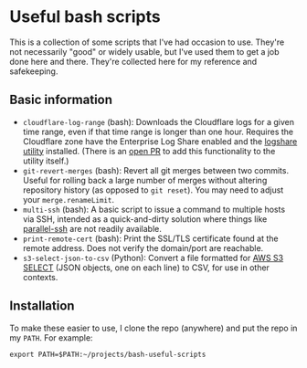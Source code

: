 # Useful bash scripts

This is a collection of some scripts that I've had occasion to use. They're not necessarily "good" or widely usable, but I've used them to get a job done here and there. They're collected here for my reference and safekeeping.

## Basic information

* `cloudflare-log-range` (bash): Downloads the Cloudflare logs for a given time range, even if that time range is longer than one hour. Requires the Cloudflare zone have the Enterprise Log Share enabled and the [logshare utility](https://github.com/cloudflare/logshare) installed. (There is an [open PR](https://github.com/cloudflare/logshare/pull/37) to add this functionality to the utility itself.)
* `git-revert-merges` (bash): Revert all git merges between two commits. Useful for rolling back a large number of merges without altering repository history (as opposed to `git reset`). You may need to adjust your `merge.renameLimit`.
* `multi-ssh` (bash): A basic script to issue a command to multiple hosts via SSH, intended as a quick-and-dirty solution where things like [parallel-ssh](https://github.com/ParallelSSH/parallel-ssh) are not readily available.
* `print-remote-cert` (bash): Print the SSL/TLS certificate found at the remote address. Does not verify the domain/port are reachable.
* `s3-select-json-to-csv` (Python): Convert a file formatted for [AWS S3 SELECT](https://docs.aws.amazon.com/AmazonS3/latest/dev/s3-glacier-select-sql-reference-select.html) (JSON objects, one on each line) to CSV, for use in other contexts.

## Installation

To make these easier to use, I clone the repo (anywhere) and put the repo in my `PATH`. For example:

```
export PATH=$PATH:~/projects/bash-useful-scripts
```

